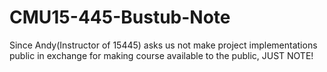 # CMU15-445-Bustub-Note
Since Andy(Instructor of 15445) asks us not make project implementations public in exchange for making course available to the public, JUST NOTE!
